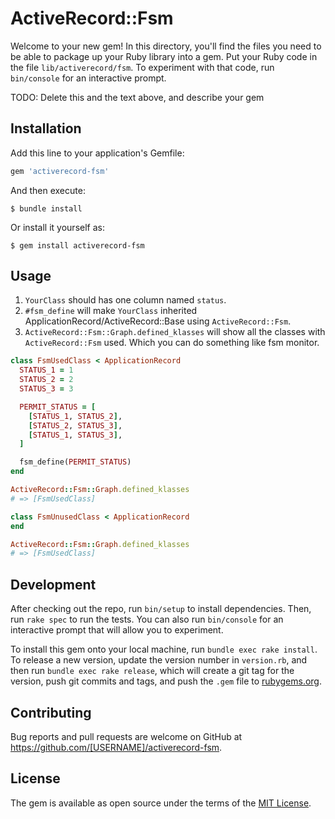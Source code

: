 # ActiveRecord::Fsm

Welcome to your new gem! In this directory, you'll find the files you need to be able to package up your Ruby library into a gem. Put your Ruby code in the file `lib/activerecord/fsm`. To experiment with that code, run `bin/console` for an interactive prompt.

TODO: Delete this and the text above, and describe your gem

## Installation

Add this line to your application's Gemfile:

```ruby
gem 'activerecord-fsm'
```

And then execute:

    $ bundle install

Or install it yourself as:

    $ gem install activerecord-fsm

## Usage

1. `YourClass` should has one column named `status`.  
2. `#fsm_define` will make `YourClass` inherited ApplicationRecord/ActiveRecord::Base using `ActiveRecord::Fsm`.  
3. `ActiveRecord::Fsm::Graph.defined_klasses` will show all the classes with `ActiveRecord::Fsm` used. Which you can do something like fsm monitor.  

```ruby
class FsmUsedClass < ApplicationRecord
  STATUS_1 = 1
  STATUS_2 = 2
  STATUS_3 = 3

  PERMIT_STATUS = [
    [STATUS_1, STATUS_2],
    [STATUS_2, STATUS_3],
    [STATUS_1, STATUS_3],
  ]

  fsm_define(PERMIT_STATUS)
end

ActiveRecord::Fsm::Graph.defined_klasses
# => [FsmUsedClass]

class FsmUnusedClass < ApplicationRecord
end

ActiveRecord::Fsm::Graph.defined_klasses
# => [FsmUsedClass]
```

## Development

After checking out the repo, run `bin/setup` to install dependencies. Then, run `rake spec` to run the tests. You can also run `bin/console` for an interactive prompt that will allow you to experiment.

To install this gem onto your local machine, run `bundle exec rake install`. To release a new version, update the version number in `version.rb`, and then run `bundle exec rake release`, which will create a git tag for the version, push git commits and tags, and push the `.gem` file to [rubygems.org](https://rubygems.org).

## Contributing

Bug reports and pull requests are welcome on GitHub at https://github.com/[USERNAME]/activerecord-fsm.


## License

The gem is available as open source under the terms of the [MIT License](https://opensource.org/licenses/MIT).
